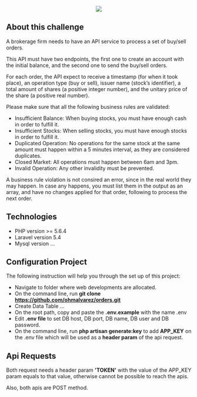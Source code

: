 <p align="center"><img src="https://www.gbm.com.mx/Content/Images/logo.png"></p>

## About this challenge

A brokerage firm needs to have an API service to process a set of buy/sell orders.

This API must have two endpoints, the first one to create an account with the initial balance, and the second one to send the
buy/sell orders.

For each order, the API expect to receive a timestamp (for when it took place), an operation type (buy or sell), issuer name
(stock’s identifier), a total amount of shares (a positive integer number), and the unitary price of the share (a positive
real number).

Please make sure that all the following business rules are validated:

- Insufficient Balance: When buying stocks, you must have enough cash in order to fulfill it.
- Insufficient Stocks: When selling stocks, you must have enough stocks in order to fulfill it.
- Duplicated Operation: No operations for the same stock at the same amount must happen within a 5 minutes interval, as
they are considered duplicates.
- Closed Market: All operations must happen between 6am and 3pm.
- Invalid Operation: Any other invalidity must be prevented.

A business rule violation is not consired an error, since in the real world they may happen. In case any happens, you must list
them in the output as an array, and have no changes applied for that order, following to process the next order.

## Technologies

- PHP version >= 5.6.4 
- Laravel version 5.4
- Mysql version ...

## Configuration Project

The following instruction will help you through the set up of this project:

- Navigate to folder where web developments are allocated.
- On the command line, run **git clone https://github.com/ohmalvarez/orders.git**
- Create Data Table ...
- On the root path, copy and paste the **.env.example** with the name .env
- Edit **.env file** to set DB host, DB port, DB name, DB user and DB password.
- On the command line, run **php artisan generate:key** to add **APP_KEY** on the .env file which will be used as a **header param** of the api request. 

## Api Requests

Both request needs a header param **'TOKEN'** with the value of the APP_KEY param equals to that value, otherwise cannot be possible to reach the apis.

Also, both apis are POST method.


